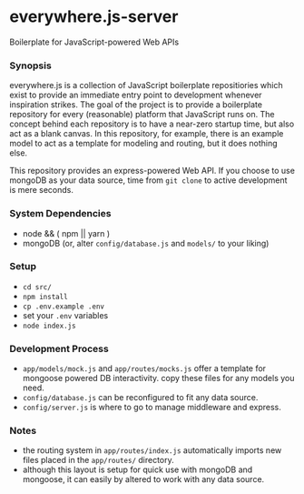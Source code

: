 # everywhere.js-server
Boilerplate for JavaScript-powered Web APIs

### Synopsis
everywhere.js is a collection of JavaScript boilerplate repositiories which
exist to provide an immediate entry point to development whenever inspiration
strikes. The goal of the project is to provide a boilerplate repository for
every (reasonable) platform that JavaScript runs on. The concept behind each
repository is to have a near-zero startup time, but also act as a blank
canvas.  In this repository, for example, there is an example model to act as
a template for modeling and routing, but it does nothing else.

This repository provides an express-powered Web API.  If you choose to use
mongoDB as your data source, time from `git clone` to active development is mere
seconds.

### System Dependencies
* node && ( npm || yarn )
* mongoDB (or, alter `config/database.js` and `models/` to your liking)

### Setup
* `cd src/`
* `npm install`
* `cp .env.example .env`
* set your `.env` variables
* `node index.js`

### Development Process
* `app/models/mock.js` and `app/routes/mocks.js` offer a template for mongoose
powered DB interactivity.  copy these files for any models you need.
* `config/database.js` can be reconfigured to fit any data source.
* `config/server.js` is where to go to manage middleware and express.

### Notes
* the routing system in `app/routes/index.js` automatically imports new files
placed in the `app/routes/` directory.
* although this layout is setup for quick use with mongoDB and mongoose, it can
easily by altered to work with any data source.
